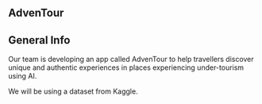 ## AdvenTour

## General Info
Our team is developing an app called AdvenTour to help travellers discover unique and authentic experiences in places experiencing under-tourism using AI.

We will be using a dataset from Kaggle.
